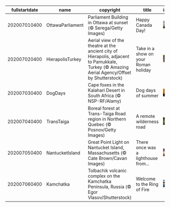 |fullstartdate|name|copyright|title|image|
|--|--|--|--|--|
202007010400|OttawaParliament|Parliament Building in Ottawa at sunset (© Serega/Getty Images)|Happy Canada Day!|![](/en-CA/2020/07/202007010400OttawaParliament.jpg)|
202007020400|HierapolisTurkey|Aerial view of the theatre at the ancient city of Hierapolis, adjacent to Pamukkale, Turkey (© Amazing Aerial Agency/Offset by Shutterstock)|Take in a show on your Roman holiday|![](/en-CA/2020/07/202007020400HierapolisTurkey.jpg)|
202007030400|DogDays|Cape foxes in the Kalahari Desert in South Africa (© NSP-RF/Alamy)|Dog days of summer|![](/en-CA/2020/07/202007030400DogDays.jpg)|
202007040400|TransTaiga|Boreal forest at Trans-Taiga Road region in Northern Quebec (© Posnov/Getty Images)|A remote wilderness road|![](/en-CA/2020/07/202007040400TransTaiga.jpg)|
202007050400|NantucketIsland|Great Point Light on Nantucket Island, Massachusetts (© Cate Brown/Cavan Images)|There once was a lighthouse from...|![](/en-CA/2020/07/202007050400NantucketIsland.jpg)|
202007060400|Kamchatka|Tolbachik volcanic complex on the Kamchatka Peninsula, Russia (© Egor Vlasov/Shutterstock)|Welcome to the Ring of Fire|![](/en-CA/2020/07/202007060400Kamchatka.jpg)|
